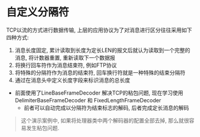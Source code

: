 # 自定义分隔符

TCP以流的方式进行数据传输, 上层的应用协议为了对消息进行区分往往采用如下四种方式:
1. 消息长度固定, 累计读取到长度为定长LEN的报文后就认为读取到一个完整的消息, 将计数器重置, 重新读取下一个数据报
2. 将换行回车符作为消息结束符, 例如FTP协议
3. 将特殊的分隔符作为消息的结束符, 回车换行符就是一种特殊的结束分隔符
4. 通过在消息头中定义长度字段来标识消息的总长度

- 前面使用了LineBaseFrameDecoder 解决TCP的粘包问题, 现在学习使用 DelimiterBaseFrameDecoder 和 FixedLengthFrameDecoder
    - 前者可以自动完成以分隔符为结束标志的解码, 后者完成定长消息的解码

> 这个演示案例中, 如果将处理器类中两个解码器的配置全部去掉, 那么就很容易发生粘包问题.